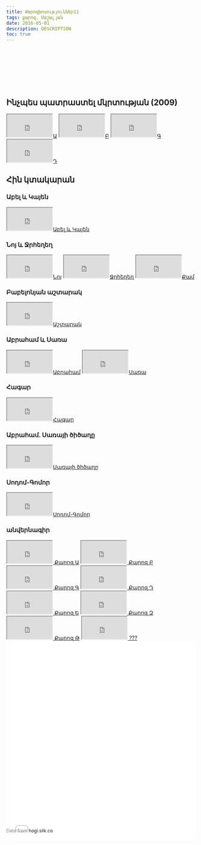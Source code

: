 ```yaml
---
title: Քարոզխոսություններ11
tags: քարոզ, Մաշալյան
date: 2016-05-01
description: DESCRIPTION
toc: true
---
```


<br>
<br>
<br>
<br>
<br>
<br>

## Ինչպես պատրաստել մկրտության (2009)
 <iframe width="120" height="60"
src="https://www.youtube.com/embed/H9Kq0vih_VY">
</iframe><a target="_blank" href="https://www.youtube.com/watch?v=6AtvcFeVXi4">Ա</a>
 <iframe width="120" height="60"
src="https://www.youtube.com/embed/VsZWxu_cBlQ">
</iframe><a target="_blank" href="https://www.youtube.com/watch?v=6AtvcFeVXi4">Բ</a>
 <iframe width="120" height="60"
src="https://www.youtube.com/embed/WFqCHx25mX0">
</iframe><a target="_blank" href="https://www.youtube.com/watch?v=6AtvcFeVXi4">Գ</a>
 <iframe width="120" height="60"
src="https://www.youtube.com/embed/D51LwvN2LAQ">
</iframe><a target="_blank" href="https://www.youtube.com/watch?v=6AtvcFeVXi4">Դ</a>


## Հին կտակարան
### Աբել և Կայեն
 <iframe width="120" height="60"
 src="https://www.youtube.com/embed/6AtvcFeVXi4">
 </iframe><a target="_blank" href="https://www.youtube.com/watch?v=6AtvcFeVXi4">Աբել և Կայեն</a>


### Նոյ և Ջրհեղեղ
 <iframe width="120" height="60"
 src="https://www.youtube.com/embed/jE06XeWrp7Q">
 </iframe><a target="_blank" href="https://www.youtube.com/watch?v=jE06XeWrp7Q">Նոյ</a>
 <iframe width="120" height="60"
 src="https://www.youtube.com/embed/qnlMZe4VtHo">
 </iframe><a target="_blank" href="https://www.youtube.com/watch?v=qnlMZe4VtHo">Ջրհեղեղ</a>
 <iframe width="120" height="60"
 src="https://www.youtube.com/embed/VjKYUR-kPlM">
 </iframe><a target="_blank" href="https://www.youtube.com/watch?v=VjKYUR-kPlM">Քամ</a>


### Բաբելոնյան աշտարակ
 <iframe width="120" height="60"
 src="https://www.youtube.com/embed/A6r78QC5vGs">
 </iframe><a target="_blank" href="https://www.youtube.com/watch?v=A6r78QC5vGs">Աշտարակ</a>

### Աբրահամ և Սառա
 <iframe width="120" height="60"
 src="https://www.youtube.com/embed/LgWP_-s4-uU">
 </iframe><a target="_blank" href="https://www.youtube.com/watch?v=LgWP_-s4-uU">Աբրահամ</a>
 <iframe width="120" height="60"
 src="https://www.youtube.com/embed/1dzbneGc030">
 </iframe><a target="_blank" href="https://www.youtube.com/watch?v=1dzbneGc030">Սառա</a>
 

### Հագար
 <iframe width="120" height="60"
 src="https://www.youtube.com/embed/YsaxtDbSbrg">
 </iframe><a target="_blank" href="https://www.youtube.com/watch?v=YsaxtDbSbrg">Հագար</a>

### Աբրահամ. Սառայի ծիծաղը
 <iframe width="120" height="60"
 src="https://www.youtube.com/embed/tfnMVbaAjwk">
 </iframe><a target="_blank" href="https://www.youtube.com/watch?v=tfnMVbaAjwk">Սառայի ծիծաղը</a>

### Սոդոմ-Գոմոր
 <iframe width="120" height="60"
 src="https://www.youtube.com/embed/tVnO6ykKAcs">
 </iframe><a target="_blank" href="https://www.youtube.com/watch?v=tVnO6ykKAcs">Սոդոմ-Գոմոր</a>


### անվերնագիր
 <iframe width="120" height="60"
 src="https://www.youtube.com/embed/Uzm52rFXOjk">
 </iframe><a target="_blank" href="https://www.youtube.com/watch?v=Uzm52rFXOjk">
 Քարոզ Ա</a>
 <iframe width="120" height="60"
 src="https://www.youtube.com/embed/s46zmMKqqQs">
 </iframe><a target="_blank" href="https://www.youtube.com/watch?v=s46zmMKqqQs">
 Քարոզ Բ</a>
 <iframe width="120" height="60"
 src="https://www.youtube.com/embed/4akBvYH4_zw">
 </iframe><a target="_blank" href="https://www.youtube.com/watch?v=4akBvYH4_zw">
 Քարոզ Գ</a>
 <iframe width="120" height="60"
 src="https://www.youtube.com/embed/xKjw935j2GA">
 </iframe><a target="_blank" href="https://www.youtube.com/watch?v=xKjw935j2GA">
 Քարոզ Դ</a>
 <iframe width="120" height="60"
 src="https://www.youtube.com/embed/MKcmoUFia8A">
 </iframe><a target="_blank" href="https://www.youtube.com/watch?v=MKcmoUFia8A">
 Քարոզ Ե</a>
 <iframe width="120" height="60"
 src="https://www.youtube.com/embed/mRkgXrHw_oU">
 </iframe><a target="_blank" href="https://www.youtube.com/watch?v=mRkgXrHw_oU">
 Քարոզ Զ</a>
 <iframe width="120" height="60"
 src="https://www.youtube.com/embed/lLw2-sXLNpc">
 </iframe><a target="_blank" href="https://www.youtube.com/watch?v=lLw2-sXLNpc">
 Քարոզ Թ</a>
 <iframe width="120" height="60"
 src="https://www.youtube.com/embed/WTpmq-nIOxk">
 </iframe><a target="_blank" href="https://www.youtube.com/watch?v=WTpmq-nIOxk">
 ???</a>



<div style='display: inline-block; width: 100%; min-height: 300px;'><div style='position: relative; padding-bottom: 100%; padding-top:25px; height: 0;'><iframe src="//hogi.silk.co/s/embed/ORwwQNy" style="border:0;position: absolute; top:0; left:0; width: 100%;height:100%; min-height: 300px;"></iframe></div><div style='position:relative;margin-top:-33px;margin-bottom:10px;font-size:12px;color:gray;text-align:left;width:50%;text-overflow:ellipsis;overflow:hidden;white-space:nowrap;'>Data from <a target='_blank' style='text-decoration:none;'href='http://hogi.silk.co'>hogi.silk.co</a></div></div>
